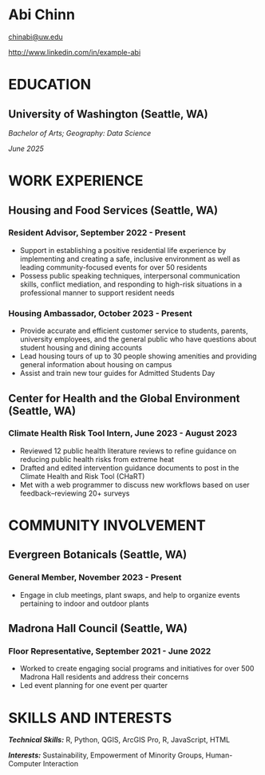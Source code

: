 # Abi Chinn

chinabi@uw.edu

http://www.linkedin.com/in/example-abi

# EDUCATION

## University of Washington (Seattle, WA)

*Bachelor of Arts; Geography: Data Science*

*June 2025*

# WORK EXPERIENCE

## Housing and Food Services (Seattle, WA)

### Resident Advisor, September 2022 - Present

- Support in establishing a positive residential life experience by implementing and creating a safe, inclusive environment as well as leading community-focused events for over 50 residents
- Possess public speaking techniques, interpersonal communication skills, conflict mediation, and responding to high-risk situations in a professional manner to support resident needs

### Housing Ambassador, October 2023 - Present
- Provide accurate and efficient customer service to students, parents, university employees, and the general public who have questions about student housing and dining accounts
- Lead housing tours of up to 30 people showing amenities and providing general information about housing on campus 
- Assist and train new tour guides for Admitted Students Day

## Center for Health and the Global Environment (Seattle, WA)

### Climate Health Risk Tool Intern, June 2023 - August 2023
- Reviewed 12 public health literature reviews to refine guidance on reducing public health risks from extreme heat
- Drafted and edited intervention guidance documents to post in the Climate Health and Risk Tool (CHaRT)
- Met with a web programmer to discuss new workflows based on user feedback–reviewing 20+ surveys

# COMMUNITY INVOLVEMENT

## Evergreen Botanicals (Seattle, WA)

### General Member, November 2023 - Present
- Engage in club meetings, plant swaps, and help to organize events pertaining to indoor and outdoor plants

## Madrona Hall Council (Seattle, WA) 

### Floor Representative, September 2021 - June 2022
- Worked to create engaging social programs and initiatives for over 500 Madrona Hall residents and address their concerns
- Led event planning for one event per quarter

# SKILLS AND INTERESTS

***Technical Skills:*** R, Python, QGIS, ArcGIS Pro, R, JavaScript, HTML

***Interests:*** Sustainability, Empowerment of Minority Groups, Human-Computer Interaction